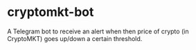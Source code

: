# cryptomkt-bot

A Telegram bot to receive an alert when then price of crypto (in CryptoMKT) goes up/down a certain threshold.
